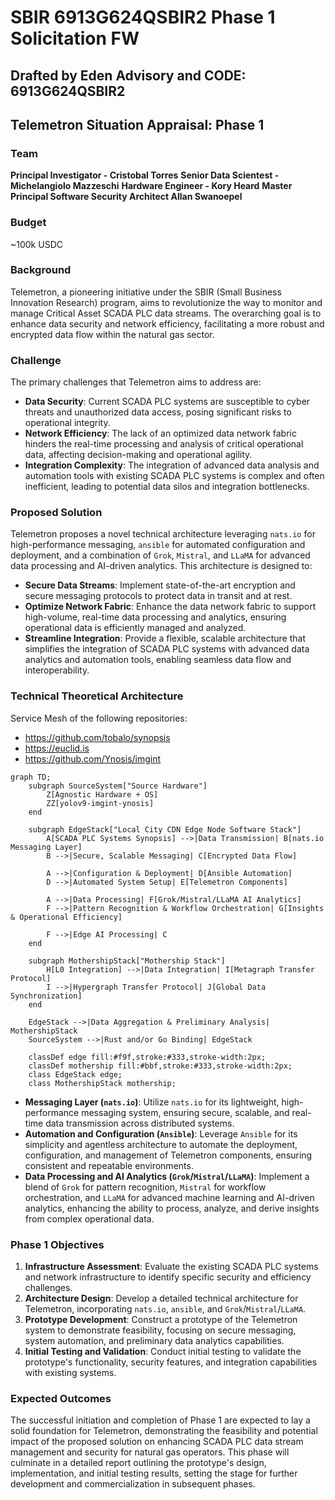# SBIR 6913G624QSBIR2 Phase 1 Solicitation FW

## Drafted by Eden Advisory and CODE: 6913G624QSBIR2

## Telemetron Situation Appraisal: Phase 1

### Team
**Principal Investigator - Cristobal Torres**
**Senior Data Scientest - Michelangiolo Mazzeschi**
**Hardware Engineer - Kory Heard**
**Master Principal Software Security Architect Allan Swanoepel**

### Budget
~100k USDC

### Background

Telemetron, a pioneering initiative under the SBIR (Small Business Innovation Research) program, aims to revolutionize the way to monitor and manage Critical Asset SCADA PLC data streams. The overarching goal is to enhance data security and network efficiency, facilitating a more robust and encrypted data flow within the natural gas sector.

### Challenge

The primary challenges that Telemetron aims to address are:

- **Data Security**: Current SCADA PLC systems are susceptible to cyber threats and unauthorized data access, posing significant risks to operational integrity.
- **Network Efficiency**: The lack of an optimized data network fabric hinders the real-time processing and analysis of critical operational data, affecting decision-making and operational agility.
- **Integration Complexity**: The integration of advanced data analysis and automation tools with existing SCADA PLC systems is complex and often inefficient, leading to potential data silos and integration bottlenecks.

### Proposed Solution

Telemetron proposes a novel technical architecture leveraging `nats.io` for high-performance messaging, `ansible` for automated configuration and deployment, and a combination of `Grok`, `Mistral`, and `LLaMA` for advanced data processing and AI-driven analytics. This architecture is designed to:

- **Secure Data Streams**: Implement state-of-the-art encryption and secure messaging protocols to protect data in transit and at rest.
- **Optimize Network Fabric**: Enhance the data network fabric to support high-volume, real-time data processing and analytics, ensuring operational data is efficiently managed and analyzed.
- **Streamline Integration**: Provide a flexible, scalable architecture that simplifies the integration of SCADA PLC systems with advanced data analytics and automation tools, enabling seamless data flow and interoperability.

### Technical Theoretical Architecture
Service Mesh of the following repositories:
- https://github.com/tobalo/synopsis
- https://euclid.is
- https://github.com/Ynosis/imgint
```mermaid
graph TD;
    subgraph SourceSystem["Source Hardware"]
        Z[Agnostic Hardware + OS]
        ZZ[yolov9-imgint-ynosis]
    end

    subgraph EdgeStack["Local City CDN Edge Node Software Stack"]
        A[SCADA PLC Systems Synopsis] -->|Data Transmission| B[nats.io Messaging Layer]
        B -->|Secure, Scalable Messaging| C[Encrypted Data Flow]
        
        A -->|Configuration & Deployment| D[Ansible Automation]
        D -->|Automated System Setup| E[Telemetron Components]
        
        A -->|Data Processing| F[Grok/Mistral/LLaMA AI Analytics]
        F -->|Pattern Recognition & Workflow Orchestration| G[Insights & Operational Efficiency]
        
        F -->|Edge AI Processing| C
    end
    
    subgraph MothershipStack["Mothership Stack"]
        H[L0 Integration] -->|Data Integration| I[Metagraph Transfer Protocol]
        I -->|Hypergraph Transfer Protocol| J[Global Data Synchronization]
    end
    
    EdgeStack -->|Data Aggregation & Preliminary Analysis| MothershipStack
    SourceSystem -->|Rust and/or Go Binding| EdgeStack
    
    classDef edge fill:#f9f,stroke:#333,stroke-width:2px;
    classDef mothership fill:#bbf,stroke:#333,stroke-width:2px;
    class EdgeStack edge;
    class MothershipStack mothership;
```

- **Messaging Layer (`nats.io`)**: Utilize `nats.io` for its lightweight, high-performance messaging system, ensuring secure, scalable, and real-time data transmission across distributed systems.
- **Automation and Configuration (`Ansible`)**: Leverage `Ansible` for its simplicity and agentless architecture to automate the deployment, configuration, and management of Telemetron components, ensuring consistent and repeatable environments.
- **Data Processing and AI Analytics (`Grok`/`Mistral`/`LLaMA`)**: Implement a blend of `Grok` for pattern recognition, `Mistral` for workflow orchestration, and `LLaMA` for advanced machine learning and AI-driven analytics, enhancing the ability to process, analyze, and derive insights from complex operational data.

### Phase 1 Objectives

1. **Infrastructure Assessment**: Evaluate the existing SCADA PLC systems and network infrastructure to identify specific security and efficiency challenges.
2. **Architecture Design**: Develop a detailed technical architecture for Telemetron, incorporating `nats.io`, `ansible`, and `Grok`/`Mistral`/`LLaMA`.
3. **Prototype Development**: Construct a prototype of the Telemetron system to demonstrate feasibility, focusing on secure messaging, system automation, and preliminary data analytics capabilities.
4. **Initial Testing and Validation**: Conduct initial testing to validate the prototype's functionality, security features, and integration capabilities with existing systems.

### Expected Outcomes

The successful initiation and completion of Phase 1 are expected to lay a solid foundation for Telemetron, demonstrating the feasibility and potential impact of the proposed solution on enhancing SCADA PLC data stream management and security for natural gas operators. This phase will culminate in a detailed report outlining the prototype's design, implementation, and initial testing results, setting the stage for further development and commercialization in subsequent phases.


